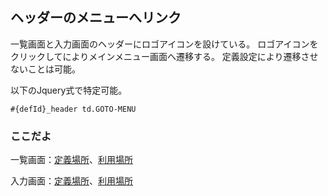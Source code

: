 ## ヘッダーのメニューへリンク

一覧画面と入力画面のヘッダーにロゴアイコンを設けている。
ロゴアイコンをクリックしてによりメインメニュー画面へ遷移する。
定義設定により遷移させないことは可能。

以下のJquery式で特定可能。
```
#{defId}_header td.GOTO-MENU
```

### ここだよ
一覧画面：[定義場所](https://efwgrp.github.io/ske_image/svg/header.menu.listPage.def.svg)、[利用場所](https://efwgrp.github.io/ske_image/svg/header.menu.listPage.svg)

入力画面：[定義場所](https://efwgrp.github.io/ske_image/svg/header.menu.inputPage.def.svg)、[利用場所](https://efwgrp.github.io/ske_image/svg/header.menu.inputPage.svg)
